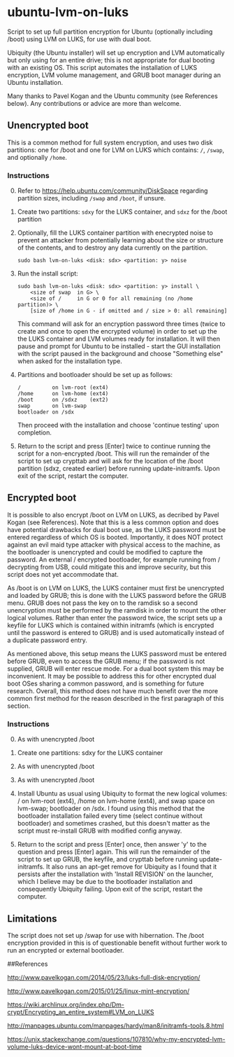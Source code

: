 # ubuntu-lvm-on-luks
Script to set up full partition encryption for Ubuntu (optionally including /boot) using LVM on LUKS, for use with dual boot.

Ubiquity (the Ubuntu installer) will set up encryption and LVM automatically but only using for an entire drive; this is not appropriate for dual booting with an existing OS. This script automates the installation of LUKS encryption, LVM volume management, and GRUB boot manager during an Ubuntu installation.

Many thanks to Pavel Kogan and the Ubuntu community (see References below). Any contributions or advice are more than welcome.

## Unencrypted boot
This is a common method for full system encryption, and uses two disk partitions: one for /boot and one for LVM on LUKS which contains: `/`, `/swap`, and optionally `/home`.

### Instructions
0. Refer to https://help.ubuntu.com/community/DiskSpace regarding partition sizes, including `/swap` and `/boot`, if unsure.
1. Create two partitions: `sdxy` for the LUKS container, and `sdxz` for the /boot partition
2. Optionally, fill the LUKS container partition with enecrypted noise to prevent an attacker from potentially learning about the size or structure of the contents, and to destroy any data currently on the partition.
    
    ```
    sudo bash lvm-on-luks <disk: sdx> <partition: y> noise
    ```

3. Run the install script:

    ```
    sudo bash lvm-on-luks <disk: sdx> <partition: y> install \
        <size of swap  in G> \
        <size of /     in G or 0 for all remaining (no /home partition)> \
        [size of /home in G - if omitted and / size > 0: all remaining]
    ```
    This command will ask for an encryption password three times (twice to create and once to open the encrypted volume) in order to set up the the LUKS container and LVM volumes ready for installation. It will then pause and prompt for Ubuntu to be installed - start the GUI installation with the script paused in the background and choose "Something else" when asked for the installation type.
    
4. Partitions and bootloader should be set up as follows:

    ```
    /          on lvm-root (ext4)
    /home      on lvm-home (ext4)
    /boot      on /sdxz    (ext2)
    swap       on lvm-swap
    bootloader on /sdx
    ```

    Then proceed with the installation and choose 'continue testing' upon completion.

5. Return to the script and press [Enter] twice to continue running the script for a non-encrypted /boot. This will run the remainder of the script to set up crypttab and will ask for the location of the /boot partition (sdxz, created earlier) before running update-initramfs. Upon exit of the script, restart the computer.

## Encrypted boot
It is possible to also encrypt /boot on LVM on LUKS, as decribed by Pavel Kogan (see References). Note that this is a less common option and does have potential drawbacks for dual boot use, as the LUKS password must be entered regardless of which OS is booted. Importantly, it does NOT protect against an evil maid type attacker with physical access to the machine, as the bootloader is unencrypted and could be modified to capture the password. An external / encrypted bootloader, for example running from / decrypting from USB, could mitigate this and improve security, but this script does not yet accommodate that.

As /boot is on LVM on LUKS, the LUKS container must first be unencrypted and loaded by GRUB; this is done with the LUKS password before the GRUB menu. GRUB does not pass the key on to the ramdisk so a second unencryption must be performed by the ramdisk in order to mount the other logical volumes. Rather than enter the password twice, the script sets up a keyfile for LUKS which is contained within initramfs (which is encrypted until the password is entered to GRUB) and is used automatically instead of a duplicate password entry.

As mentioned above, this setup means the LUKS password must be entered before GRUB, even to access the GRUB menu; if the password is not supplied, GRUB will enter rescue mode. For a dual boot system this may be inconvenient. It may be possible to address this for other encrypted dual boot OSes sharing a common password, and is something for future research. Overall, this method does not have much benefit over the more common first method for the reason described in the first paragraph of this section.

### Instructions
0. As with unencrypted /boot

1. Create one partitions: sdxy for the LUKS container

2. As with unencrypted /boot

3. As with unencrypted /boot
    
4. Install Ubuntu as usual using Ubiquity to format the new logical volumes: / on lvm-root (ext4), /home on lvm-home (ext4), and swap space on lvm-swap; bootloader on /sdx.  I found using this method that the bootloader installation failed every time (select continue without bootloader) and sometimes crashed, but this doesn't matter as the script must re-install GRUB with modified config anyway. 

5. Return to the script and press [Enter] once, then answer 'y' to the question and press [Enter] again. This will run the remainder of the script to set up GRUB, the keyfile, and crypttab before running update-initramfs. It also runs an apt-get remove for Ubiquity as I found that it persists after the installation with 'Install REVISION' on the launcher, which I believe may be due to the bootloader installation and consequently Ubiquity failing. Upon exit of the script, restart the computer.

## Limitations
The script does not set up /swap for use with hibernation. The /boot encryption provided in this is of questionable benefit without further work to run an encrypted or external bootloader.

##References

http://www.pavelkogan.com/2014/05/23/luks-full-disk-encryption/

http://www.pavelkogan.com/2015/01/25/linux-mint-encryption/

https://wiki.archlinux.org/index.php/Dm-crypt/Encrypting_an_entire_system#LVM_on_LUKS

http://manpages.ubuntu.com/manpages/hardy/man8/initramfs-tools.8.html

https://unix.stackexchange.com/questions/107810/why-my-encrypted-lvm-volume-luks-device-wont-mount-at-boot-time
